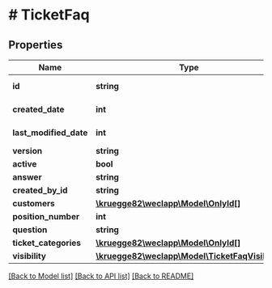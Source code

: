 # # TicketFaq

## Properties

Name | Type | Description | Notes
------------ | ------------- | ------------- | -------------
**id** | **string** |  | [optional] [readonly]
**created_date** | **int** |  | [optional] [readonly]
**last_modified_date** | **int** |  | [optional] [readonly]
**version** | **string** |  | [optional]
**active** | **bool** |  | [optional]
**answer** | **string** |  | [optional]
**created_by_id** | **string** |  | [optional]
**customers** | [**\kruegge82\weclapp\Model\OnlyId[]**](OnlyId.md) |  | [optional]
**position_number** | **int** |  | [optional]
**question** | **string** |  | [optional]
**ticket_categories** | [**\kruegge82\weclapp\Model\OnlyId[]**](OnlyId.md) |  | [optional]
**visibility** | [**\kruegge82\weclapp\Model\TicketFaqVisibility**](TicketFaqVisibility.md) |  | [optional]

[[Back to Model list]](../../README.md#models) [[Back to API list]](../../README.md#endpoints) [[Back to README]](../../README.md)
